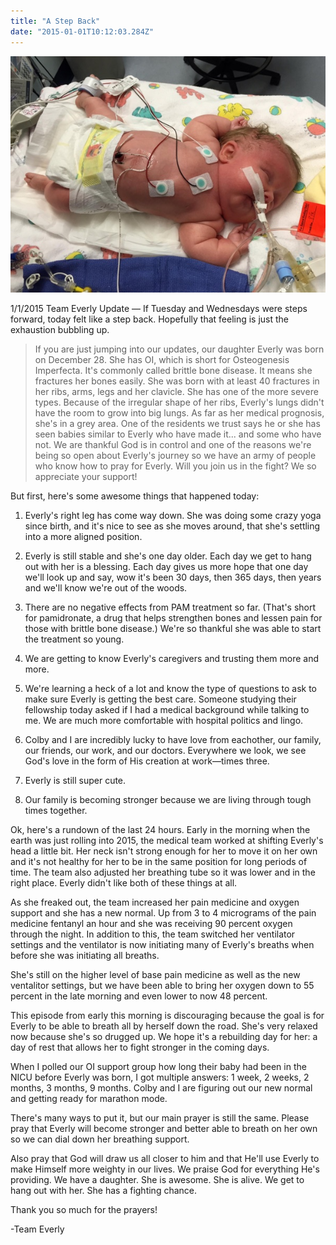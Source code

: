 ```yaml
---
title: "A Step Back"
date: "2015-01-01T10:12:03.284Z"
---
```


![Everly one step back](./steps.jpg)

1/1/2015 Team Everly Update — If Tuesday and Wednesdays were steps forward, today felt like a step back. Hopefully that feeling is just the exhaustion bubbling up.

> If you are just jumping into our updates, our daughter Everly was born on December 28. She has OI, which is short for Osteogenesis Imperfecta. It's commonly called brittle bone disease. It means she fractures her bones easily. She was born with at least 40 fractures in her ribs, arms, legs and her clavicle. She has one of the more severe types. Because of the irregular shape of her ribs, Everly's lungs didn't have the room to grow into big lungs. As far as her medical prognosis, she's in a grey area. One of the residents we trust says he or she has seen babies similar to Everly who have made it... and some who have not. We are thankful God is in control and one of the reasons we're being so open about Everly's journey so we have an army of people who know how to pray for Everly. Will you join us in the fight? We so appreciate your support!

But first, here's some awesome things that happened today:

1. Everly's right leg has come way down. She was doing some crazy yoga since birth, and it's nice to see as she moves around, that she's settling into a more aligned position.

2. Everly is still stable and she's one day older. Each day we get to hang out with her is a blessing. Each day gives us more hope that one day we'll look up and say, wow it's been 30 days, then 365 days, then years and we'll know we're out of the woods.

3. There are no negative effects from PAM treatment so far. (That's short for pamidronate, a drug that helps strengthen bones and lessen pain for those with brittle bone disease.) We're so thankful she was able to start the treatment so young.

4. We are getting to know Everly's caregivers and trusting them more and more.

5. We're learning a heck of a lot and know the type of questions to ask to make sure Everly is getting the best care. Someone studying their fellowship today asked if I had a medical background while talking to me. We are much more comfortable with hospital politics and lingo.

6. Colby and I are incredibly lucky to have love from eachother, our family, our friends, our work, and our doctors. Everywhere we look, we see God's love in the form of His creation at work—times three.

7. Everly is still super cute.

8. Our family is becoming stronger because we are living through tough times together.

Ok, here's a rundown of the last 24 hours. Early in the morning when the earth was just rolling into 2015, the medical team worked at shifting Everly's head a little bit. Her neck isn't strong enough for her to move it on her own and it's not healthy for her to be in the same position for long periods of time. The team also adjusted her breathing tube so it was lower and in the right place. Everly didn't like both of these things at all.

As she freaked out, the team increased her pain medicine and oxygen support and she has a new normal. Up from 3 to 4 micrograms of the pain medicine fentanyl an hour and she was receiving 90 percent oxygen through the night. In addition to this, the team switched her ventilator settings and the ventilator is now initiating many of Everly's breaths when before she was initiating all breaths.

She's still on the higher level of base pain medicine as well as the new ventalitor settings, but we have been able to bring her oxygen down to 55 percent in the late morning and even lower to now 48 percent.

This episode from early this morning is discouraging because the goal is for Everly to be able to breath all by herself down the road. She's very relaxed now because she's so drugged up. We hope it's a rebuilding day for her: a day of rest that allows her to fight stronger in the coming days.

When I polled our OI support group how long their baby had been in the NICU before Everly was born, I got multiple answers: 1 week, 2 weeks, 2 months, 3 months, 9 months. Colby and I are figuring out our new normal and getting ready for marathon mode.

There's many ways to put it, but our main prayer is still the same. Please pray that Everly will become stronger and better able to breath on her own so we can dial down her breathing support.

Also pray that God will draw us all closer to him and that He'll use Everly to make Himself more weighty in our lives. We praise God for everything He's providing. We have a daughter. She is awesome. She is alive. We get to hang out with her. She has a fighting chance.

Thank you so much for the prayers!

-Team Everly
